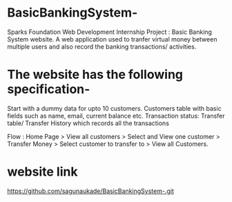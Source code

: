 # BasicBankingSystem-
Sparks Foundation Web Development Internship Project : Basic Banking System website. A web application used to tranfer virtual money between multiple users and also record the banking transactions/ activities.
# The website has the following specification-
Start with a dummy data for upto 10 customers. Customers table with basic fields such as name, email, current balance etc. Transaction status: Transfer table/ Transfer History which records all the transactions

Flow : Home Page > View all customers > Select and View one customer > Transfer Money > Select customer to transfer to > View all Customers.
# website link
https://github.com/sagunaukade/BasicBankingSystem-.git

